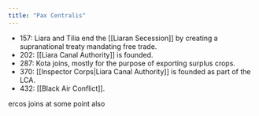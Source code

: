 ```yaml
---
title: "Pax Centralis"
---
```


- 157: Liara and Tilia end the [[Liaran Secession]] by creating a supranational treaty mandating free trade.
- 202: [[Liara Canal Authority]] is founded.
- 287: Kota joins, mostly for the purpose of exporting surplus crops.
- 370: [[Inspector Corps|Liara Canal Authority]] is founded as part of the LCA.
- 432: [[Black Air Conflict]].

ercos joins at some point also
